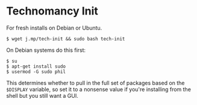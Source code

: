 # Technomancy Init

For fresh installs on Debian or Ubuntu.

    $ wget j.mp/tech-init && sudo bash tech-init

On Debian systems do this first:

    $ su
    $ apt-get install sudo
    $ usermod -G sudo phil

This determines whether to pull in the full set of packages based on
the `$DISPLAY` variable, so set it to a nonsense value if you're
installing from the shell but you still want a GUI.
